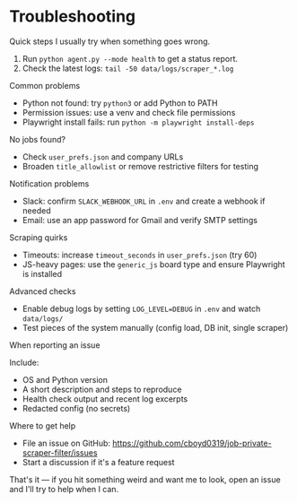 # Troubleshooting

Quick steps I usually try when something goes wrong.

1. Run `python agent.py --mode health` to get a status report.
2. Check the latest logs: `tail -50 data/logs/scraper_*.log`

Common problems

- Python not found: try `python3` or add Python to PATH
- Permission issues: use a venv and check file permissions
- Playwright install fails: run `python -m playwright install-deps`

No jobs found?

- Check `user_prefs.json` and company URLs
- Broaden `title_allowlist` or remove restrictive filters for testing

Notification problems

- Slack: confirm `SLACK_WEBHOOK_URL` in `.env` and create a webhook if needed
- Email: use an app password for Gmail and verify SMTP settings

Scraping quirks

- Timeouts: increase `timeout_seconds` in `user_prefs.json` (try 60)
- JS-heavy pages: use the `generic_js` board type and ensure Playwright is installed

Advanced checks

- Enable debug logs by setting `LOG_LEVEL=DEBUG` in `.env` and watch `data/logs/`
- Test pieces of the system manually (config load, DB init, single scraper)

When reporting an issue

Include:
- OS and Python version
- A short description and steps to reproduce
- Health check output and recent log excerpts
- Redacted config (no secrets)

Where to get help

- File an issue on GitHub: https://github.com/cboyd0319/job-private-scraper-filter/issues
- Start a discussion if it's a feature request

That's it — if you hit something weird and want me to look, open an issue and I'll try to help when I can.
